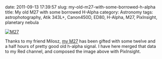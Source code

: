 date: 2011-09-13 17:39:57
slug: my-old-m27-with-some-borrowed-h-alpha
title: My old M27 with some borrowed H-Alpha
category: Astronomy
tags: astrophotography, Atik 343L+, Canon450D, ED80, H-Alpha, M27, PixInsight, planetary nebula

[![][1]][1]

Thanks to my friend Milosz, [my
M27](/posts/2011/09/a-blue-eye-the-dumbbell-nebula-m27/) has been gifted with
some twelve and a half hours of pretty good old h-alpha signal. I have here
merged that data to my Red channel, and composed the image above with
PixInsight.

[1]: |filename|/images/2011_m27_with_ha.jpg "M27"
